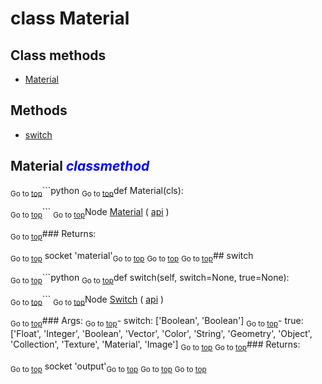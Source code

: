 # class Material


## Class methods

- [Material](#Material-classmethod)


## Methods

- [switch](#switch)

## Material <span style="color:blue">*classmethod*</span>

<sub>Go to [top](#class-Material)</sub>```python
<sub>Go to [top](#class-Material)</sub>def Material(cls):

<sub>Go to [top](#class-Material)</sub>```
<sub>Go to [top](#class-Material)</sub>Node [Material](https://docs.blender.org/manual/en/latest/modeling/geometry_nodes/input/material.html) ( [api](https://docs.blender.org/api/current/bpy.types.GeometryNodeInputMaterial.html) )

<sub>Go to [top](#class-Material)</sub>### Returns:

<sub>Go to [top](#class-Material)</sub>  socket 'material'<sub>Go to [top](#class-Material)</sub>
<sub>Go to [top](#class-Material)</sub>
<sub>Go to [top](#class-Material)</sub>## switch

<sub>Go to [top](#class-Material)</sub>```python
<sub>Go to [top](#class-Material)</sub>def switch(self, switch=None, true=None):

<sub>Go to [top](#class-Material)</sub>```
<sub>Go to [top](#class-Material)</sub>Node [Switch](https://docs.blender.org/manual/en/latest/modeling/geometry_nodes/utilities/switch.html) ( [api](https://docs.blender.org/api/current/bpy.types.GeometryNodeSwitch.html) )

<sub>Go to [top](#class-Material)</sub>### Args:
<sub>Go to [top](#class-Material)</sub>- switch: ['Boolean', 'Boolean']
<sub>Go to [top](#class-Material)</sub>- true: ['Float', 'Integer', 'Boolean', 'Vector', 'Color', 'String', 'Geometry', 'Object', 'Collection', 'Texture', 'Material', 'Image']
<sub>Go to [top](#class-Material)</sub>
<sub>Go to [top](#class-Material)</sub>### Returns:

<sub>Go to [top](#class-Material)</sub>  socket 'output'<sub>Go to [top](#class-Material)</sub>
<sub>Go to [top](#class-Material)</sub>
<sub>Go to [top](#class-Material)</sub>